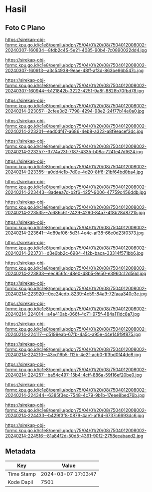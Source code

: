 # Hasil

## Foto C Plano

https://sirekap-obj-formc.kpu.go.id/c1e8/pemilu/pdpr/75/04/01/20/08/7504012008002-20240307-160834--8fdb2c45-5e21-4085-90b4-7c0890022dd4.jpg

https://sirekap-obj-formc.kpu.go.id/c1e8/pemilu/pdpr/75/04/01/20/08/7504012008002-20240307-160913--a3c54938-9eae-48ff-af3d-863be96b547c.jpg

https://sirekap-obj-formc.kpu.go.id/c1e8/pemilu/pdpr/75/04/01/20/08/7504012008002-20240307-160944--b121842b-3222-4251-9a8f-8828b70fbd78.jpg

https://sirekap-obj-formc.kpu.go.id/c1e8/pemilu/pdpr/75/04/01/20/08/7504012008002-20240214-223057--2cfee3d2-7798-4294-98e2-24f77b14e0a0.jpg

https://sirekap-obj-formc.kpu.go.id/c1e8/pemilu/pdpr/75/04/01/20/08/7504012008002-20240214-223201--ead0df47-a686-4eb8-a323-a8f9eacef3dc.jpg

https://sirekap-obj-formc.kpu.go.id/c1e8/pemilu/pdpr/75/04/01/20/08/7504012008002-20240214-223257--3774a23f-7f87-4335-b08a-7241e47df624.jpg

https://sirekap-obj-formc.kpu.go.id/c1e8/pemilu/pdpr/75/04/01/20/08/7504012008002-20240214-223355--a0dd4c1b-7d0e-4d20-8ff6-21bf64bd0ba4.jpg

https://sirekap-obj-formc.kpu.go.id/c1e8/pemilu/pdpr/75/04/01/20/08/7504012008002-20240214-223443--8adeea7d-b2f6-425f-9006-47759c456ddb.jpg

https://sirekap-obj-formc.kpu.go.id/c1e8/pemilu/pdpr/75/04/01/20/08/7504012008002-20240214-223535--7c686c61-2429-4290-84a7-4f8b28d87215.jpg

https://sirekap-obj-formc.kpu.go.id/c1e8/pemilu/pdpr/75/04/01/20/08/7504012008002-20240214-223641--4d89af06-5d3f-4e4c-af38-66e0d23f0373.jpg

https://sirekap-obj-formc.kpu.go.id/c1e8/pemilu/pdpr/75/04/01/20/08/7504012008002-20240214-223731--d3e6bb2c-6984-4f2b-baca-33314f571bb6.jpg

https://sirekap-obj-formc.kpu.go.id/c1e8/pemilu/pdpr/75/04/01/20/08/7504012008002-20240214-223833--eec956fc-48e0-48b5-9e50-e3960c12d56d.jpg

https://sirekap-obj-formc.kpu.go.id/c1e8/pemilu/pdpr/75/04/01/20/08/7504012008002-20240214-223920--0ec24cdb-8239-4c59-84a9-72faaa340c3c.jpg

https://sirekap-obj-formc.kpu.go.id/c1e8/pemilu/pdpr/75/04/01/20/08/7504012008002-20240214-224014--a4a410ab-066f-4c71-975f-484a111dc8a7.jpg

https://sirekap-obj-formc.kpu.go.id/c1e8/pemilu/pdpr/75/04/01/20/08/7504012008002-20240214-224117--d5199eab-67fb-4a5c-a95e-44e149f9f875.jpg

https://sirekap-obj-formc.kpu.go.id/c1e8/pemilu/pdpr/75/04/01/20/08/7504012008002-20240214-224210--43cd16b5-f12b-4e2f-acb0-1f3bd0f44de8.jpg

https://sirekap-obj-formc.kpu.go.id/c1e8/pemilu/pdpr/75/04/01/20/08/7504012008002-20240214-224257--ba54c497-15b4-4cff-886a-59f16ef20be0.jpg

https://sirekap-obj-formc.kpu.go.id/c1e8/pemilu/pdpr/75/04/01/20/08/7504012008002-20240214-224344--6385f3ec-7548-4c79-9b1b-17eee8bed76b.jpg

https://sirekap-obj-formc.kpu.go.id/c1e8/pemilu/pdpr/75/04/01/20/08/7504012008002-20240214-224433--b429f3f8-0879-4ae1-af84-6737c6693dc6.jpg

https://sirekap-obj-formc.kpu.go.id/c1e8/pemilu/pdpr/75/04/01/20/08/7504012008002-20240214-224516--81a84f2d-50d5-4361-90f2-2758ecabaed2.jpg


## Metadata

| Key        | Value               |
| ---------- | ------------------- |
| Time Stamp | 2024-03-07 17:03:47 |
| Kode Dapil | 7501                |



